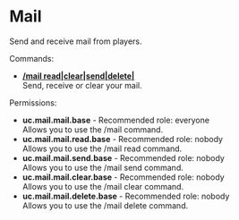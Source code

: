 Mail
====
Send and receive mail from players.

Commands: <br>
* **[/mail read|clear|send|delete|](../commands/mail.md)**<br>Send, receive or clear your mail.

Permissions: <br>
* **uc.mail.mail.base** - Recommended role: everyone<br>Allows you to use the /mail command.
* **uc.mail.mail.read.base** - Recommended role: nobody<br>Allows you to use the /mail read command.
* **uc.mail.mail.send.base** - Recommended role: nobody<br>Allows you to use the /mail send command.
* **uc.mail.mail.clear.base** - Recommended role: nobody<br>Allows you to use the /mail clear command.
* **uc.mail.mail.delete.base** - Recommended role: nobody<br>Allows you to use the /mail delete command.
